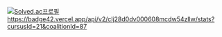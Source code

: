 [![Solved.ac프로필](http://mazassumnida.wtf/api/v2/generate_badge?boj=gbe0808)](https://solved.ac/gbe0808)  
https://badge42.vercel.app/api/v2/clj28d0dv000608mcdw54zllw/stats?cursusId=21&coalitionId=87
